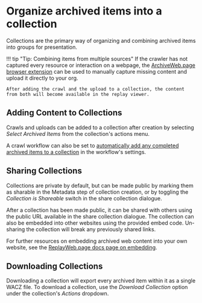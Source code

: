 # Organize archived items into a collection

Collections are the primary way of organizing and combining archived items into groups for presentation.

!!! tip "Tip: Combining items from multiple sources"
    If the crawler has not captured every resource or interaction on a webpage, the [ArchiveWeb.page browser extension](https://archiveweb.page/) can be used to manually capture missing content and upload it directly to your org.

    After adding the crawl and the upload to a collection, the content from both will become available in the replay viewer.

## Adding Content to Collections

Crawls and uploads can be added to a collection after creation by selecting _Select Archived Items_ from the collection's actions menu.

A crawl workflow can also be set to [automatically add any completed archived items to a collection](workflow-setup.md#collection-auto-add) in the workflow's settings.

## Sharing Collections

Collections are private by default, but can be made public by marking them as sharable in the Metadata step of collection creation, or by toggling the _Collection is Shareable_ switch in the share collection dialogue.

After a collection has been made public, it can be shared with others using the public URL available in the share collection dialogue. The collection can also be embedded into other websites using the provided embed code. Un-sharing the collection will break any previously shared links.

For further resources on embedding archived web content into your own website, see the [ReplayWeb.page docs page on embedding](https://replayweb.page/docs/embedding).

## Downloading Collections

Downloading a collection will export every archived item within it as a single WACZ file. To download a collection, use the _Download Collection_ option under the collection's _Actions_ dropdown.
